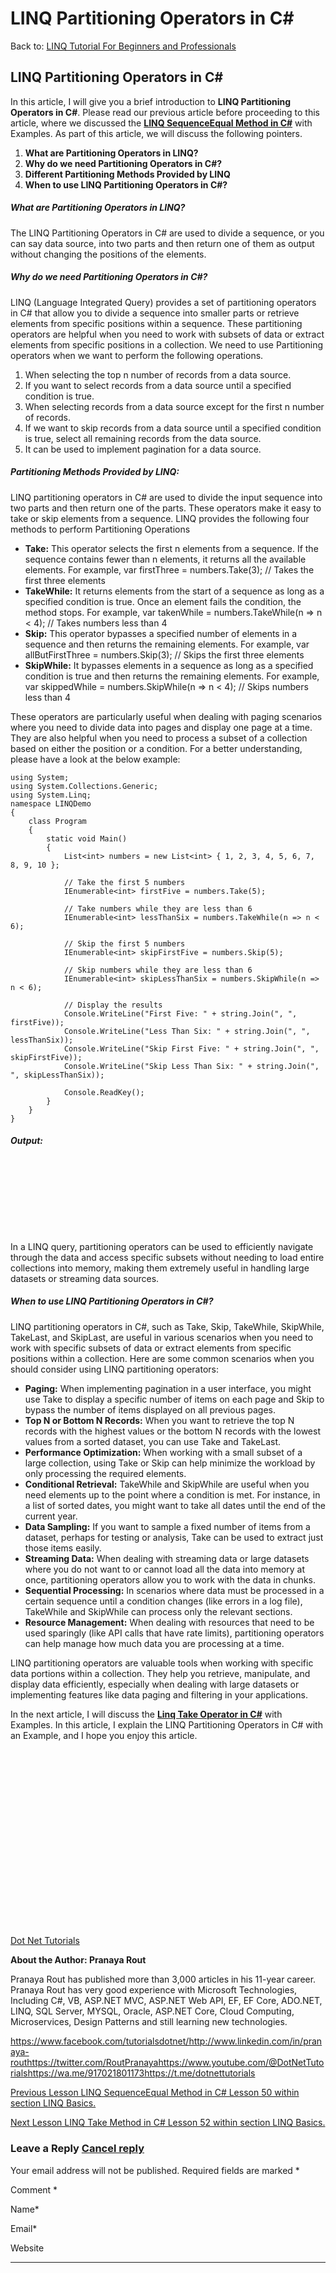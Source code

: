# LINQ Partitioning Operators in C#

Back to: [LINQ Tutorial For Beginners and Professionals](https://dotnettutorials.net/course/linq/)

## **LINQ Partitioning Operators in C#**

In this article, I will give you a brief introduction to **LINQ Partitioning Operators in C#**. Please read our previous article before proceeding to this article, where we discussed the [**LINQ SequenceEqual Method in C#**](https://dotnettutorials.net/lesson/sequenceequal-operator-in-linq/) with Examples. As part of this article, we will discuss the following pointers.

1. **What are Partitioning Operators in LINQ?**
2. **Why do we need Partitioning Operators in C#?**
3. **Different Partitioning Methods Provided by LINQ**
4. **When to use LINQ Partitioning Operators in C#?**

##### **What are Partitioning Operators in LINQ?**

The LINQ Partitioning Operators in C# are used to divide a sequence, or you can say data source, into two parts and then return one of them as output without changing the positions of the elements.

##### **Why do we need Partitioning Operators in C#?**

LINQ (Language Integrated Query) provides a set of partitioning operators in C# that allow you to divide a sequence into smaller parts or retrieve elements from specific positions within a sequence. These partitioning operators are helpful when you need to work with subsets of data or extract elements from specific positions in a collection. We need to use Partitioning operators when we want to perform the following operations.

1. When selecting the top n number of records from a data source.
2. If you want to select records from a data source until a specified condition is true.
3. When selecting records from a data source except for the first n number of records.
4. If we want to skip records from a data source until a specified condition is true, select all remaining records from the data source.
5. It can be used to implement pagination for a data source.

##### **Partitioning Methods Provided by LINQ:**

LINQ partitioning operators in C# are used to divide the input sequence into two parts and then return one of the parts. These operators make it easy to take or skip elements from a sequence. LINQ provides the following four methods to perform Partitioning Operations

- **Take:** This operator selects the first n elements from a sequence. If the sequence contains fewer than n elements, it returns all the available elements. For example, var firstThree = numbers.Take(3); // Takes the first three elements
- **TakeWhile:** It returns elements from the start of a sequence as long as a specified condition is true. Once an element fails the condition, the method stops. For example, var takenWhile = numbers.TakeWhile(n => n < 4); // Takes numbers less than 4
- **Skip:** This operator bypasses a specified number of elements in a sequence and then returns the remaining elements. For example, var allButFirstThree = numbers.Skip(3); // Skips the first three elements
- **SkipWhile:** It bypasses elements in a sequence as long as a specified condition is true and then returns the remaining elements. For example, var skippedWhile = numbers.SkipWhile(n => n < 4); // Skips numbers less than 4

These operators are particularly useful when dealing with paging scenarios where you need to divide data into pages and display one page at a time. They are also helpful when you need to process a subset of a collection based on either the position or a condition. For a better understanding, please have a look at the below example:

```
using System;
using System.Collections.Generic;
using System.Linq;
namespace LINQDemo
{
    class Program
    {
        static void Main()
        {
            List<int> numbers = new List<int> { 1, 2, 3, 4, 5, 6, 7, 8, 9, 10 };

            // Take the first 5 numbers
            IEnumerable<int> firstFive = numbers.Take(5);

            // Take numbers while they are less than 6
            IEnumerable<int> lessThanSix = numbers.TakeWhile(n => n < 6);

            // Skip the first 5 numbers
            IEnumerable<int> skipFirstFive = numbers.Skip(5);

            // Skip numbers while they are less than 6
            IEnumerable<int> skipLessThanSix = numbers.SkipWhile(n => n < 6);

            // Display the results
            Console.WriteLine("First Five: " + string.Join(", ", firstFive));
            Console.WriteLine("Less Than Six: " + string.Join(", ", lessThanSix));
            Console.WriteLine("Skip First Five: " + string.Join(", ", skipFirstFive));
            Console.WriteLine("Skip Less Than Six: " + string.Join(", ", skipLessThanSix));

            Console.ReadKey();
        }
    }
}
```

###### **Output:**

![LINQ Partitioning Operators in C# with Examples](data:image/svg+xml,%3Csvg%20xmlns=%22http://www.w3.org/2000/svg%22%20width=%22427%22%20height=%22106%22%3E%3C/svg%3E "LINQ Partitioning Operators in C#")

In a LINQ query, partitioning operators can be used to efficiently navigate through the data and access specific subsets without needing to load entire collections into memory, making them extremely useful in handling large datasets or streaming data sources.

##### **When to use LINQ Partitioning Operators in C#?**

LINQ partitioning operators in C#, such as Take, Skip, TakeWhile, SkipWhile, TakeLast, and SkipLast, are useful in various scenarios when you need to work with specific subsets of data or extract elements from specific positions within a collection. Here are some common scenarios when you should consider using LINQ partitioning operators:

- **Paging:** When implementing pagination in a user interface, you might use Take to display a specific number of items on each page and Skip to bypass the number of items displayed on all previous pages.
- **Top N or Bottom N Records:** When you want to retrieve the top N records with the highest values or the bottom N records with the lowest values from a sorted dataset, you can use Take and TakeLast.
- **Performance Optimization:** When working with a small subset of a large collection, using Take or Skip can help minimize the workload by only processing the required elements.
- **Conditional Retrieval:** TakeWhile and SkipWhile are useful when you need elements up to the point where a condition is met. For instance, in a list of sorted dates, you might want to take all dates until the end of the current year.
- **Data Sampling:** If you want to sample a fixed number of items from a dataset, perhaps for testing or analysis, Take can be used to extract just those items easily.
- **Streaming Data:** When dealing with streaming data or large datasets where you do not want to or cannot load all the data into memory at once, partitioning operators allow you to work with the data in chunks.
- **Sequential Processing:** In scenarios where data must be processed in a certain sequence until a condition changes (like errors in a log file), TakeWhile and SkipWhile can process only the relevant sections.
- **Resource Management:** When dealing with resources that need to be used sparingly (like API calls that have rate limits), partitioning operators can help manage how much data you are processing at a time.

LINQ partitioning operators are valuable tools when working with specific data portions within a collection. They help you retrieve, manipulate, and display data efficiently, especially when dealing with large datasets or implementing features like data paging and filtering in your applications.

In the next article, I will discuss the [**Linq Take Operator in C#**](https://dotnettutorials.net/lesson/take-operator-in-linq/) with Examples. In this article, I explain the LINQ Partitioning Operators in C# with an Example, and I hope you enjoy this article.

[![dotnettutorials 1280x720](data:image/svg+xml,%3Csvg%20xmlns=%22http://www.w3.org/2000/svg%22%20width=%221280%22%20height=%22720%22%3E%3C/svg%3E)](https://dotnettutorials.net/pranaya-rout/)

[Dot Net Tutorials](https://dotnettutorials.net/pranaya-rout/)

**About the Author: Pranaya Rout**

Pranaya Rout has published more than 3,000 articles in his 11-year career. Pranaya Rout has very good experience with Microsoft Technologies, Including C#, VB, ASP.NET MVC, ASP.NET Web API, EF, EF Core, ADO.NET, LINQ, SQL Server, MYSQL, Oracle, ASP.NET Core, Cloud Computing, Microservices, Design Patterns and still learning new technologies.

https://www.facebook.com/tutorialsdotnet/http://www.linkedin.com/in/pranaya-routhttps://twitter.com/RoutPranayahttps://www.youtube.com/@DotNetTutorialshttps://wa.me/917021801173https://t.me/dotnettutorials

[Previous Lesson
LINQ SequenceEqual Method in C#
Lesson 50 within section LINQ Basics.](https://dotnettutorials.net/lesson/sequenceequal-operator-in-linq/)

[Next Lesson
LINQ Take Method in C#
Lesson 52 within section LINQ Basics.](https://dotnettutorials.net/lesson/take-operator-in-linq/)

### Leave a Reply [Cancel reply](/lesson/partitioning-operators-in-linq/#respond)

Your email address will not be published. Required fields are marked \*

Comment \* 

Name\*

Email\*

Website

---